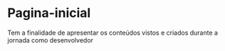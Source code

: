 # Pagina-inicial
 Tem a finalidade de apresentar os conteúdos vistos e criados durante a jornada como desenvolvedor
